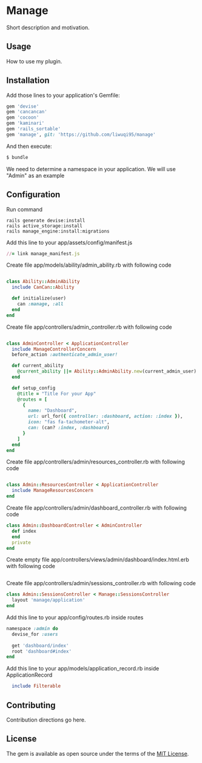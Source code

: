 # Manage

Short description and motivation.

## Usage

How to use my plugin.

## Installation

Add those lines to your application's Gemfile:

```ruby
gem 'devise'
gem 'cancancan'
gem 'cocoon'
gem 'kaminari'
gem 'rails_sortable'
gem 'manage', git: 'https://github.com/liwuqi95/manage'
```

And then execute:

```bash
$ bundle
```

We need to determine a namespace in your application. We will use "Admin" as an example

## Configuration

Run command

```shell
rails generate devise:install
rails active_storage:install
rails manage_engine:install:migrations
```

Add this line to your app/assets/config/manifest.js

```ruby
//= link manage_manifest.js
```

Create file app/models/ability/admin_ability.rb with following code

```ruby

class Ability::AdminAbility
  include CanCan::Ability

  def initialize(user)
    can :manage, :all
  end
end

```

Create file app/controllers/admin_controller.rb with following code

```ruby

class AdminController < ApplicationController
  include ManageControllerConcern
  before_action :authenticate_admin_user!

  def current_ability
    @current_ability ||= Ability::AdminAbility.new(current_admin_user)
  end

  def setup_config
    @title = "Title For your App"
    @routes = [
      {
        name: "Dashboard",
        url: url_for({ controller: :dashboard, action: :index }),
        icon: "fas fa-tachometer-alt",
        can: (can? :index, :dashboard)
      }
    ]
  end
end
```

Create file app/controllers/admin/resources_controller.rb with following code

```ruby

class Admin::ResourcesController < ApplicationController
  include ManageResourcesConcern
end
```

Create file app/controllers/admin/dashboard_controller.rb with following code

```ruby
class Admin::DashboardController < AdminController
  def index
  end
  private
end

```

Create empty file app/controllers/views/admin/dashboard/index.html.erb with following code

```ruby
```

Create file app/controllers/admin/sessions_controller.rb with following code

```ruby
class Admin::SessionsController < Manage::SessionsController
  layout 'manage/application'
end

```

Add this line to your app/config/routes.rb inside routes

```ruby
namespace :admin do
  devise_for :users
  
  get 'dashboard/index'
  root 'dashboard#index'
end
```

Add this line to your app/models/application_record.rb inside ApplicationRecord

```ruby
  include Filterable
```

## Contributing

Contribution directions go here.

## License

The gem is available as open source under the terms of the [MIT License](https://opensource.org/licenses/MIT).
